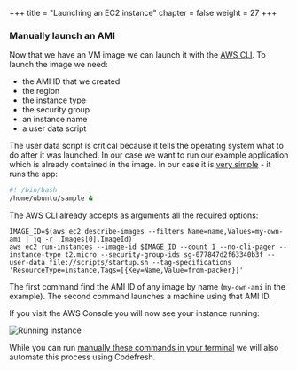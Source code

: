 +++
title = "Launching an EC2 instance"
chapter = false
weight = 27
+++

### Manually launch an AMI

Now that we have an VM image we can launch it with the [AWS CLI](https://aws.amazon.com/cli/). To launch the image we need:

* the AMI ID that we created
* the region 
* the instance type
* the security group
* an instance name
* a user data script

The user data script is critical because it tells the operating system what to do after it was launched. In our case we want to run our example application which is already contained in the image. In our case it is [very simple](https://github.com/codefresh-contrib/aws-workshop-demos/blob/main/ec2-deploy/scripts/startup.sh) - it runs the app:


```bash
#! /bin/bash
/home/ubuntu/sample &
```


The AWS CLI already accepts as arguments all the required options:

```shell
IMAGE_ID=$(aws ec2 describe-images --filters Name=name,Values=my-own-ami | jq -r .Images[0].ImageId)
aws ec2 run-instances --image-id $IMAGE_ID --count 1 --no-cli-pager --instance-type t2.micro --security-group-ids sg-077847d2f63340b3f --user-data file://scripts/startup.sh --tag-specifications 'ResourceType=instance,Tags=[{Key=Name,Value=from-packer}]'
```

The first command find the AMI ID of any image by name (`my-own-ami` in the example). The second command launches a machine using that AMI ID.

If you visit the AWS Console you will now see your instance running:

![Running instance](/images/ec2/running-instance.png)

While you can run [manually these commands in your terminal](
  https://github.com/codefresh-contrib/aws-workshop-demos/blob/main/ec2-deploy/launch-it.sh
) we will also automate this process using Codefresh.



